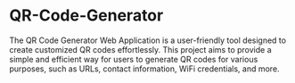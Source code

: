 # QR-Code-Generator
The QR Code Generator Web Application is a user-friendly tool designed to create customized QR codes effortlessly. This project aims to provide a simple and efficient way for users to generate QR codes for various purposes, such as URLs, contact information, WiFi credentials, and more.
